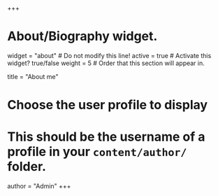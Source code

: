 +++
# About/Biography widget.
widget = "about"  # Do not modify this line!
active = true  # Activate this widget? true/false
weight = 5  # Order that this section will appear in.

title = "About me"

# Choose the user profile to display
# This should be the username of a profile in your `content/author/` folder.
author = "Admin"
+++
